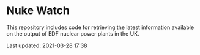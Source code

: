 # Nuke Watch

This repository includes code for retrieving the latest information available on the output of EDF nuclear power plants in the UK.

Last updated: 2021-03-28 17:38